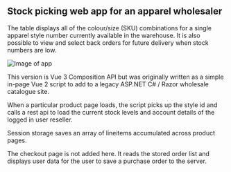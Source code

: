 ## Stock picking web app for an apparel wholesaler

The table displays all of the colour/size (SKU) combinations for a single apparel style number currently available in the warehouse. It is also possible to view and select back orders for future delivery when stock numbers are low.

![Image of app](https://res.cloudinary.com/web-school/image/upload/v1660878703/dev/resellers-app-vue3.png)

This version is Vue 3 Composition API but was originally written as a simple in-page Vue 2 script to add to a legacy ASP.NET C# / Razor wholesale catalogue site.

When a particular product page loads, the script picks up the style id and calls a rest api to load the current stock levels and account details of the logged in user reseller.

Session storage saves an array of lineitems accumulated across product pages.

The checkout page is not added here. It reads the stored order list and displays user data for the user to save a purchase order to the server.
